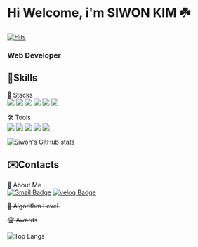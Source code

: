 # Hi Welcome, i'm SIWON KIM ☘️ <br/>
[![Hits](https://hits.seeyoufarm.com/api/count/incr/badge.svg?url=https%3A%2F%2Fgithub.com%2Fctsiwonnim&count_bg=%23497923&title_bg=%23A5C785&icon=&icon_color=%23E7E7E7&title=hits&edge_flat=false)](https://hits.seeyoufarm.com)
### Web Developer


## 💪Skills
📝 Stacks<br/>
<img src="https://img.shields.io/badge/Java-3776AB?style=for-the-badge&logo=Java&logoColor=white">
<img src="https://img.shields.io/badge/Python-3776AB?style=for-the-badge&logo=Python&logoColor=white">
<img src="https://img.shields.io/badge/JavaScript-F7DF1E?style=for-the-badge&logo=javascript&logoColor=white">
<img src="https://img.shields.io/badge/oracle-F80000?style=for-the-badge&logo=oracle&logoColor=white">
<img src="https://img.shields.io/badge/mongodb-47A248?style=for-the-badge&logo=mongodb&logoColor=white">
<img src="https://img.shields.io/badge/springboot-6DB33F?style=for-the-badge&logo=springboot&logoColor=white">
       
🛠️ Tools<br/>
<img src="https://img.shields.io/badge/visualstudio-5C2D91?style=for-the-badge&logo=visualstudio&logoColor=white">
<img src="https://img.shields.io/badge/studio3t-17AF66?style=for-the-badge&logo=studio3t&logoColor=white">
<img src="https://img.shields.io/badge/eclipseide-2C2255?style=for-the-badge&logo=eclipseide&logoColor=white">
<img src="https://img.shields.io/badge/intellijidea-000000?style=for-the-badge&logo=intellijidea&logoColor=white">
<img src="https://img.shields.io/badge/github-181717?style=for-the-badge&logo=github&logoColor=white">
  
![Siwon's GitHub stats](https://github-readme-stats.vercel.app/api?username=ctsiwonnim&show_icons=true&theme=merko)

## ✉️Contacts
🐣 About Me<br/>
[![Gmail Badge](https://img.shields.io/badge/Gmail-d14836?style=flat-square&logo=Gmail&logoColor=white&link=mailto:siwonnima@gmail.com)](siwonnima@gmail.com)
[![velog Badge](https://img.shields.io/badge/velog-20C997?style=flat-square&logo=velog&logoColor=white&link=mailto:https://velog.io/@ctsiwonnim/posts)](https://velog.io/@ctsiwonnim/posts)

~~🏅 Algorithm Level.<br/>~~


~~🏆 Awards<br/>~~



![Top Langs](https://github-readme-stats.vercel.app/api/top-langs/?username=ctsiwonnim&layout=compact&theme=merko)
